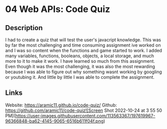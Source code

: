 # 04 Web APIs: Code Quiz

## Description
I had to create a quiz that will test the user's javacript knowledge. This was by far the most challenging and time consuming assignment ive worked on and I was so content when the functions and game started to work. I added many variables, functions, booleans, objects, a local storage, and much more to it to make it work. I have learned so much from this assignment. Even though it was the most challenging, it was also the most rewarding because I was able to figure out why something wasnt working by googling or youtubing it. And little by little I was able to complete the assignment.

## Links
Website: https://aramic11.github.io/code-quiz/
Github: https://github.com/aramic11/code-quiz![Screen Shot 2022-10-24 at 3 55 50 PM](https://user-images.githubusercontent.com/113563367/197619967-96366848-ba62-4145-9065-6516b611f04f.png)
